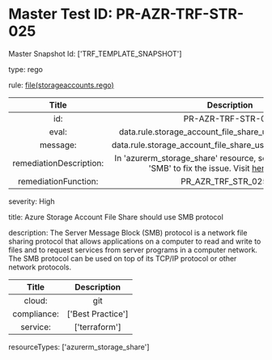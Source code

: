 



# Master Test ID: PR-AZR-TRF-STR-025


Master Snapshot Id: ['TRF_TEMPLATE_SNAPSHOT']

type: rego

rule: [file(storageaccounts.rego)]  
  
  
  
  

|Title|Description|
| :---: | :---: |
|id: |PR-AZR-TRF-STR-025|
|eval: |data.rule.storage_account_file_share_usage_smb_protocol|
|message: |data.rule.storage_account_file_share_usage_smb_protocol_err|
|remediationDescription: |In 'azurerm_storage_share' resource, set enabled_protocol = 'SMB' to fix the issue. Visit <a href='https://registry.terraform.io/providers/hashicorp/azurerm/latest/docs/resources/storage_share#enabled_protocol' target='_blank'>here</a> for details.|
|remediationFunction: |PR_AZR_TRF_STR_025.py|


severity: High

title: Azure Storage Account File Share should use SMB protocol

description: The Server Message Block (SMB) protocol is a network file sharing protocol that allows applications on a computer to read and write to files and to request services from server programs in a computer network. The SMB protocol can be used on top of its TCP/IP protocol or other network protocols.  
  
  

|Title|Description|
| :---: | :---: |
|cloud: |git|
|compliance: |['Best Practice']|
|service: |['terraform']|


resourceTypes: ['azurerm_storage_share']


[file(storageaccounts.rego)]: https://github.com/prancer-io/prancer-compliance-test/tree/master/azure/terraform/storageaccounts.rego
